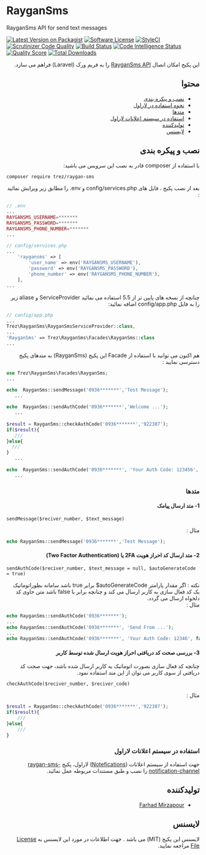 # RayganSms
RayganSms API for send text messages

[![Latest Version on Packagist](https://img.shields.io/packagist/v/trez/raygan-sms.svg?style=flat-square)](https://packagist.org/packages/trez/raygan-sms)
[![Software License](https://img.shields.io/badge/license-MIT-brightgreen.svg?style=flat-square)](LICENSE)
[![StyleCI](https://github.styleci.io/repos/164846699/shield?branch=master)](https://github.styleci.io/repos/164846699)
[![Scrutinizer Code Quality](https://scrutinizer-ci.com/g/farhadmirzapour/RayganSms/badges/quality-score.png?b=master)](https://scrutinizer-ci.com/g/farhadmirzapour/RayganSms/?branch=master)
[![Build Status](https://scrutinizer-ci.com/g/farhadmirzapour/RayganSms/badges/build.png?b=master)](https://scrutinizer-ci.com/g/farhadmirzapour/RayganSms/build-status/master)
[![Code Intelligence Status](https://scrutinizer-ci.com/g/farhadmirzapour/RayganSms/badges/code-intelligence.svg?b=master)](https://scrutinizer-ci.com/code-intelligence)
[![Quality Score](https://img.shields.io/scrutinizer/g/farhadmirzapour/RayganSms.svg?style=flat-square)](https://scrutinizer-ci.com/g/farhadmirzapour/RayganSms)
[![Total Downloads](https://img.shields.io/packagist/dt/trez/raygan-sms.svg?style=flat-square)](https://packagist.org/packages/trez/raygan-sms)


<div dir="rtl" align="justify">
    این پکیج امکان اتصال <a href="https://raygansms.com/" target="_blank" >RayganSms API</a> را به فریم ورک (Laravel) فراهم می سازد.

## محتوا

- [نصب و پیکره بندی](#نصب-و-پیکره-بندی)
- [نحوه استفاده در لاراول](#نحوه-استفاده-در-لاراول)
- [متدها](#متدها)
- [استفاده در سیستم اعلانات لاراول ](#استفاده-در-سیستم-اعلانات-لاراول)
- [تولیدکننده](#تولیدکننده)
- [لایسنس](#لایسنس)


## نصب و پیکره بندی  

با استفاده از composer  قادر به نصب این سرویس می باشید:
</div>

```bash
composer require trez/raygan-sms
```


<div dir="rtl">
بعد از نصب پکیج ، فایل های config/services.php و env. را مطابق زیر ویرایش نمائید :
</div>

```php
// .env
...
RAYGANSMS_USERNAME=*******
RAYGANSMS_PASSWORD=*******
RAYGANSMS_PHONE_NUMBER=*******
...
```

```php
// config/services.php
...
    'raygansms' => [
        'user_name' => env('RAYGANSMS_USERNAME'),
        'password' => env('RAYGANSMS_PASSWORD'),
        'phone_number' => env('RAYGANSMS_PHONE_NUMBER'),
    ],
...
```
<div dir="rtl">
    چنانچه از نسخه های پایین تر از 5.5 استفاده می نمائید ServiceProvider و aliase  زیر  را به فایل config/app.php اضافه نمائید:
 </div>  
 
 ```php
// config/app.php
...
Trez\RayganSms\RayganSmsServiceProvider::class,
...
'RayganSms' => Trez\RayganSms\Facades\RayganSms::class
...
```


<div dir="rtl">
    هم اکنون می توانید با استفاده از Facade این پکیج (RayganSms) به متدهای پکیج دسترسی نمایید :
</div>

 ```php
use Trez\RayganSms\Facades\RayganSms;
...
 
echo  RayganSms::sendMessage('0936*******','Test Message');
    ...   
    
echo  RayganSms::sendAuthCode('0936*******','Welcome ...');
    ...
    
$result = RayganSms::checkAuthCode('0936*******','922387');
if($result){
    ///
}else{
   ///
}
    ...   
    
echo  RayganSms::sendAuthCode('0936*******', 'Your Auth Code: 123456', false);
    ...
```


<div dir="rtl">
    
### متدها

</div>

<div dir="rtl">
    
#### 1- متد ارسال پیامک

</div>

`sendMessage($reciver_number, $text_message)`

<div dir="rtl" >
 مثال :
</div>

```php
echo RayganSms::sendMessage('0936*******','Test Message');
```

<div dir="rtl" >
    
#### 2- متد ارسال کد احراز هویت 2FA یا  (Two Factor Authentication) 

</div>

`sendAuthCode($reciver_number, $text_message = null, $autoGenerateCode = true)`

<div dir="rtl" >
نکته : اگر مقدار پارامتر autoGenerateCode$ برابر true باشد سامانه بطوراتوماتیک یک کد فعال سازی به کاربر ارسال می کند و چنانچه برابر با false  باشد متن حاوی کد دلخواه ارسال می گردد.
</div>
<div dir="rtl" >
 مثال :
</div>

```php
echo RayganSms::sendAuthCode('0936*******');
...
echo RayganSms::sendAuthCode('0936*******', 'Send From ...');
...
echo RayganSms::sendAuthCode('0936*******', 'Your Auth Code: 12346', false);
```

<div dir="rtl" >
    
#### 3-  بررسی صحت کد دریافتی احراز هویت ارسال شده توسط کاربر
</div>

<div dir="rtl" >
 چنانچه کد فعال سازی بصورت اتوماتیک به کاربر ارسال شده باشد، جهت صحت کد دریافتی از سوی کاربر می توان از این متد استفاده نمود. 
</div>

`checkAuthCode($reciver_number, $reciver_code)`

<div dir="rtl" >
 مثال :
</div>

```php
$result = RayganSms::checkAuthCode('0936*******','922387');
if($result){
    ///
}else{
    ///
}
```


<div dir="rtl">
    
###  استفاده در سیستم اعلانات لاراول

</div>

<div dir="rtl">
    جهت استفاده از سیستم اعلانات (<a href="https://laravel.com/docs/5.7/notifications" >Notefications</a>)  لاراول،  پکیج <a href="https://github.com/farhadmirzapour/RaygansmsChannel" >raygan-sms-notification-channel</a>  را نصب و طبق مستندات مربوطه عمل نمائید.
</div>

<div dir="rtl">
    
## تولیدکننده

- [Farhad Mirzapour](https://github.com/farhadmirzapour)
   
## لایسنس


لایسنس این پکیج (MIT) می باشد . جهت اطلاعات در مورد این لایسنس به [License File](LICENSE) مراجعه نمایید. 

</div>

